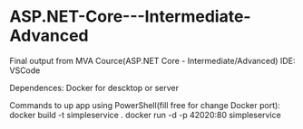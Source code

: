 # ASP.NET-Core---Intermediate-Advanced
Final output from MVA Cource(ASP.NET Core - Intermediate/Advanced) IDE: VSCode

Dependences: Docker for descktop or server

Commands to up app using PowerShell(fill free for change Docker port):
docker build -t simpleservice .
docker run -d -p 42020:80 simpleservice
